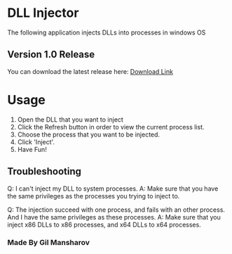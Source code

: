 # DLL Injector

The following application injects DLLs into processes in windows OS

## Version 1.0 Release
   You can download the latest release here:
   <a href="https://github.com/gilmansharov/DLL_Injector/releases/download/v1.0/DLLInjector.exe" target="_blank">Download Link</a>

# Usage

   1. Open the DLL that you want to inject
   2. Click the Refresh button in order to view the current process list.
   3. Choose the process that you want to be injected.
   4. Click 'Inject'.
   5. Have Fun!
   
## Troubleshooting

Q: I can't inject my DLL to system processes.
A: Make sure that you have the same privileges as the processes you trying to inject to.

Q: The injection succeed with one process, and fails with an other process. And I have the same privileges as these processes.
A: Make sure that you inject x86 DLLs to x86 processes, and x64 DLLs to x64 processes.

### Made By Gil Mansharov
